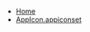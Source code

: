 <!-- docs/_sidebar.md -->
- [Home](/)
- [AppIcon.appiconset](devassistDocs/docs/devassistDocs/Tutorials/FirebaseCloudStorageInSwiftUI/FirebaseCloudStorageInSwiftUI/Assets.xcassets/AppIcon.appiconset/)